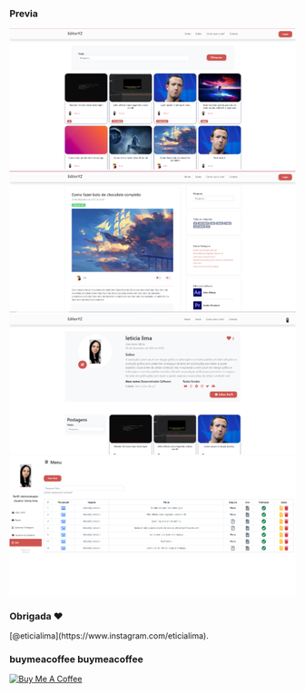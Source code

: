 ### Previa
 
<img src="git/demo.png?raw=true"/>
<img src="git/demo1.png?raw=true"/>
<img src="git/demo2.png?raw=true"/>
<img src="git/demo3.png?raw=true"/>
 
### Obrigada ❤️
<p>[@eticialima](https://www.instagram.com/eticialima).</p>  

###  buymeacoffee buymeacoffee 
<a  href="https://www.buymeacoffee.com/leticialima" target="_blank">
    <img  src="https://cdn.buymeacoffee.com/buttons/default-red.png" alt="Buy Me A Coffee" height="40" width="170">
</a>  
